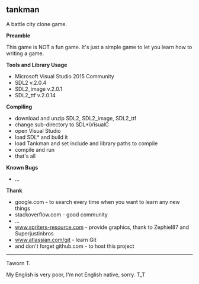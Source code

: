 **tankman**
-------

A battle city clone game.

**Preamble**

This game is NOT a fun game.  It's just a simple game to let you learn how to writing a game.

**Tools and Library Usage**

 - Microsoft Visual Studio 2015 Community
 - SDL2 v.2.0.4
 - SDL2_image v.2.0.1
 - SDL2_ttf v.2.0.14

**Compiling**

 - download and unzip SDL2, SDL2_image, SDL2_ttf
 - change sub-directory to SDL*\VisualC
 - open Visual Studio
 - load SDL* and build it
 - load Tankman and set include and library paths to compile
 - compile and run
 - that's all

**Known Bugs**

 - ...

**Thank**

 - google.com - to search every time when you want to learn any new things
 - stackoverflow.com - good community
 - ...
 - www.spriters-resource.com - provide graphics, thank to Zephiel87 and Superjustinbros
 - www.atlassian.com/git - learn Git
 - and don't forget github.com - to host this project

----------
Taworn T.

My English is very poor, I'm not English native, sorry. T_T

